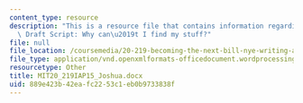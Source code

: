 ```yaml
---
content_type: resource
description: "This is a resource file that contains information regarding Joshua's\
  \ Draft Script: Why can\u2019t I find my stuff?"
file: null
file_location: /coursemedia/20-219-becoming-the-next-bill-nye-writing-and-hosting-the-educational-show-january-iap-2015/889e423b42eafc2253c1eb0b9733838f_MIT20_219IAP15_Joshua.docx
file_type: application/vnd.openxmlformats-officedocument.wordprocessingml.document
resourcetype: Other
title: MIT20_219IAP15_Joshua.docx
uid: 889e423b-42ea-fc22-53c1-eb0b9733838f
---
```

